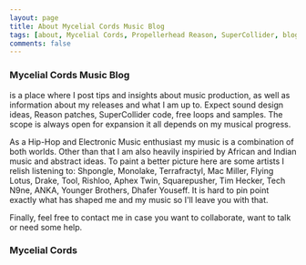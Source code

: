 ```yaml
---
layout: page
title: About Mycelial Cords Music Blog
tags: [about, Mycelial Cords, Propellerhead Reason, SuperCollider, blog, music producer, electronic music]
comments: false
---
```


<h3>Mycelial Cords Music Blog</h3> is a place where I post tips and insights about music production, as well as information about my releases and what I am up to. Expect sound design ideas, Reason patches, SuperCollider code, free loops and samples. The scope is always open for expansion it all depends on my musical progress. 

As a Hip-Hop and Electronic Music enthusiast my music is a combination of both worlds. Other than that I am also heavily inspiried by African and Indian music and abstract ideas. To paint a better picture here are some artists I relish listening to: Shpongle, Monolake, Terrafractyl, Mac Miller, Flying Lotus, Drake, Tool, Rishloo, Aphex Twin, Squarepusher, Tim Hecker, Tech N9ne, ANKA, Younger Brothers, Dhafer Youseff. It is hard to pin point exactly what has shaped me and my music so I'll leave you with that. 

Finally, feel free to contact me in case you want to collaborate, want to talk or need some help. 

### Mycelial Cords
